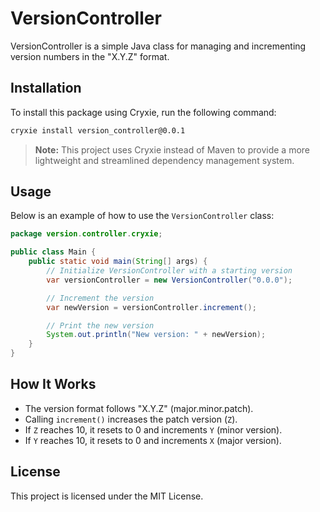# VersionController

VersionController is a simple Java class for managing and incrementing version numbers in the "X.Y.Z" format.

## Installation

To install this package using Cryxie, run the following command:

```sh
cryxie install version_controller@0.0.1
```

> **Note:** This project uses Cryxie instead of Maven to provide a more lightweight and streamlined dependency management system.

## Usage

Below is an example of how to use the `VersionController` class:

```java
package version.controller.cryxie;

public class Main {
    public static void main(String[] args) {
        // Initialize VersionController with a starting version
        var versionController = new VersionController("0.0.0");

        // Increment the version
        var newVersion = versionController.increment();

        // Print the new version
        System.out.println("New version: " + newVersion);
    }
}
```

## How It Works

- The version format follows "X.Y.Z" (major.minor.patch).
- Calling `increment()` increases the patch version (`Z`).
- If `Z` reaches 10, it resets to 0 and increments `Y` (minor version).
- If `Y` reaches 10, it resets to 0 and increments `X` (major version).

## License

This project is licensed under the MIT License.

